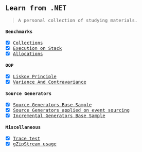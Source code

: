 <samp>

Learn from .NET 
---
> A personal collection of studying materials.

#### Benchmarks

- [x] [Collections](FrozenCollectionsBmk) 
- [x] [Execution on Stack](StackExecutingBmk)
- [x] [Allocations](StackAlloc)

#### OOP

- [x] [Liskov Principle](lsp)
- [x] [Variance And Contravariance](VarianceAndControvariance)

#### Source Generators

- [x] [Source Generators Base Sample](SourceGeneratorSample)
- [x] [Source Generators applied on event sourcing](EventSourcingSourceGenerator)
- [x] [Incremental Generators Base Sample](IncrementalGeneratorSample)

#### Miscellaneous

- [x] [Trace test](TraceTesting)
- [x] [gZipStream usage](CompressionSample/)

</samp>